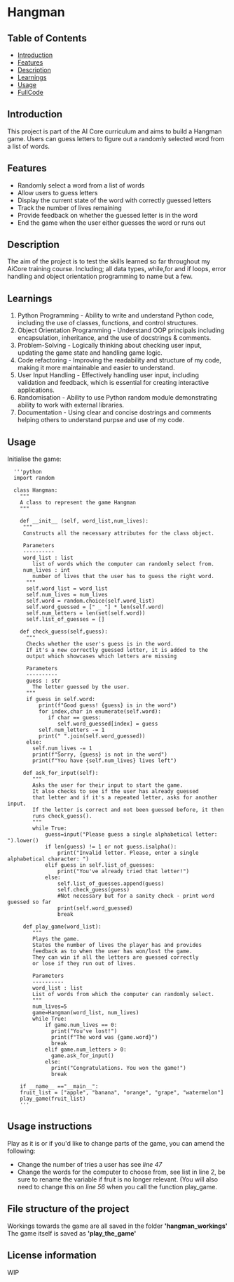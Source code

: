 # Hangman

## Table of Contents
- [Introduction](#introduction)
- [Features](#features)
- [Description](#description)
- [Learnings](#learnings)
- [Usage](#usage)
- [FullCode](#FullCode)
   

## Introduction 
This project is part of the AI Core curriculum and aims to build a Hangman game. Users can guess letters to figure out a randomly selected word from a list of words.


## Features 
- Randomly select a word from a list of words
- Allow users to guess letters
- Display the current state of the word with correctly guessed letters
- Track the number of lives remaining
- Provide feedback on whether the guessed letter is in the word
- End the game when the user either guesses the word or runs out

## **Description**
The aim of the project is to test the skills learned so far throughout my AiCore training course. Including; all data types, while,for and if loops, error handling and object orientation programming to name but a few. 

## **Learnings**
1. Python Programming - Ability to write and understand Python code, including the use of classes, functions, and control structures.
2. Object Orientation Programming - Understand OOP principals including encapsulation, inheritance, and the use of docstrings & comments.
3. Problem-Solving - Logically thinking about checking user input, updating the game state and handling game logic.
4. Code refactoring - Improving the readability and structure of my code, making it more maintainable and easier to understand.
5. User Input Handling - Effectively handling user input, including validation and feedback, which is essential for creating interactive applications.
6. Randomisation - Ability to use Python random module demonstrating ability to work with external libraries.
7. Documentation - Using clear and concise dostrings and comments helping others to understand purpse and use of my code.

## Usage

Initialise the game:

      '''python
      import random

      class Hangman:
        """
        A class to represent the game Hangman
        """
        
        def __init__ (self, word_list,num_lives):
         """
         Constructs all the necessary attributes for the class object.
             
         Parameters
         ----------
         word_list : list
            list of words which the computer can randomly select from.
         num_lives : int
            number of lives that the user has to guess the right word.
          """
          self.word_list = word_list
          self.num_lives = num_lives
          self.word = random.choice(self.word_list)
          self.word_guessed = [" _ "] * len(self.word)
          self.num_letters = len(set(self.word))
          self.list_of_guesses = []
      
        def check_guess(self,guess):
          """
          Checks whether the user's guess is in the word. 
          If it's a new correctly guessed letter, it is added to the 
          output which showcases which letters are missing
          
          Parameters
          ---------- 
          guess : str 
            The letter guessed by the user.
          """
          if guess in self.word:
              print(f"Good guess! {guess} is in the word")
              for index,char in enumerate(self.word):
                 if char == guess:
                    self.word_guessed[index] = guess
              self.num_letters -= 1
              print(" ".join(self.word_guessed))
          else:
            self.num_lives -= 1
            print(f"Sorry, {guess} is not in the word")
            print(f"You have {self.num_lives} lives left")
      
         def ask_for_input(self):
            """ 
            Asks the user for their input to start the game. 
            It also checks to see if the user has already guessed 
            that letter and if it's a repeated letter, asks for another input.
            If the letter is correct and not been guessed before, it then 
            runs check_guess().
            """
            while True:
                guess=input("Please guess a single alphabetical letter: ").lower()
                if len(guess) != 1 or not guess.isalpha():
                    print("Invalid letter. Please, enter a single alphabetical character: ")
                elif guess in self.list_of_guesses:
                    print("You've already tried that letter!")
                else:
                    self.list_of_guesses.append(guess)
                    self.check_guess(guess)
                    #Not necessary but for a sanity check - print word guessed so far
                    print(self.word_guessed)
                    break
              
         def play_game(word_list):
            """
            Plays the game. 
            States the number of lives the player has and provides 
            feedback as to when the user has won/lost the game. 
            They can win if all the letters are guessed correctly 
            or lose if they run out of lives. 
        
            Parameters 
            ---------- 
            word_list : list 
            List of words from which the computer can randomly select.
            """
            num_lives=5
            game=Hangman(word_list, num_lives)
            while True:
                if game.num_lives == 0:
                  print("You've lost!")
                  print(f"The word was {game.word}")
                  break
                elif game.num_letters > 0:
                  game.ask_for_input()
                else:
                  print("Congratulations. You won the game!")
                  break
      
        if __name__ =="__main__":
        fruit_list = ["apple", "banana", "orange", "grape", "watermelon"]
        play_game(fruit_list)
        '''


## **Usage instructions**
Play as it is or if you'd like to change parts of the game, you can amend the following: 
- Change the number of tries a user has see *line 47*
- Change the words for the computer to choose from, see list in line 2, be sure to rename the variable if fruit is no longer relevant. (You will also need to change this on *line 56* when you call the function play_game. 


## **File structure of the project**
Workings towards the game are all saved in the folder **'hangman_workings'**
The game itself is saved as **'play_the_game'**

## License information
WIP

